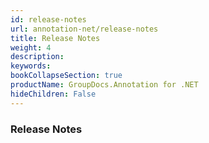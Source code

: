 ```yaml
---
id: release-notes
url: annotation-net/release-notes
title: Release Notes
weight: 4
description: 
keywords: 
bookCollapseSection: true
productName: GroupDocs.Annotation for .NET
hideChildren: False
---
```

### Release Notes
